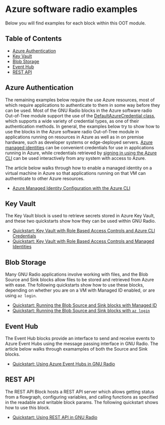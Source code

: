 # Azure software radio examples

Below you will find examples for each block within this OOT module.

## Table of Contents
- [Azure Authentication](#azure-authentication)
- [Key Vault](#key-vault)
- [Blob Storage](#blob-storage)
- [Event Hub](#event-hub)
- [REST API](#rest-api)

## Azure Authentication
The remaining examples below require the use Azure resources, most of which require applications to authenticate to them
in some way before they can be used. Most of the GNU Radio blocks in the Azure software radio Out-of-Tree module support
 the use of the [DefaultAzureCredential class](https://docs.microsoft.com/en-us/python/api/azure-identity/azure.identity.defaultazurecredential?view=azure-python), which supports a wide variety of credential types, as one of their
 authentication methods. In general, the examples below try to show how to use the blocks in the Azure software radio
Out-of-Tree module in applications running on resources in Azure as well as in on premise hardware, such as developer
systems or edge-deployed servers. [Azure managed identities](https://docs.microsoft.com/en-us/azure/active-directory/managed-identities-azure-resources/overview) can be convenient credentials for use in applications running in Azure,
while credentials retrieved by [signing in using the Azure CLI](https://docs.microsoft.com/en-us/cli/azure/authenticate-azure-cli) can be used interactively from any system with access to Azure.

The article below walks through how to enable a managed identity on a virtual machine in Azure so that applications
running on that VM can authenticate to other Azure resources.

- [Azure Managed Identity Configuration with the Azure CLI](managed_identity_cli_quickstart.md)
## Key Vault

The Key Vault block is used to retrieve secrets stored in Azure Key Vault, and these two quickstarts show how they can be used within GNU Radio.

- [Quickstart: Key Vault with Role Based Access Controls and Azure CLI Credentials](key_vault_rbac_az_login_quickstart.md)
- [Quickstart: Key Vault with Role Based Access Controls and Managed Identities](key_vault_rbac_managed_id_quickstart.md)

## Blob Storage
Many GNU Radio applications involve working with files, and the Blob Source and Sink blocks allow files to be stored and retrieved from Azure with ease.  The following quickstarts show how to use these blocks, depending on whether you are on a VM with Managed ID enabled, or are using `az login`.

- [Quickstart: Running the Blob Source and Sink blocks with Managed ID](blob_managed_id_quickstart.md)
- [Quickstart: Running the Blob Source and Sink blocks with `az login`](blob_az_login_quickstart.md)

## Event Hub
The Event Hub blocks provide an interface to send and receive events to Azure Event Hubs using the message passing interface in GNU Radio. The article below walks through examamples of both the Source and Sink blocks.

- [Quickstart: Using Azure Event Hubs in GNU Radio](event_hubs_quickstart_cli.md)


## REST API
The REST API Block hosts a REST API server which allows getting status from a flowgraph, configuring variables, and calling functions as specified in the readable and writable block params. The following quickstart shows how to use this block.

- [Quickstart: Using REST API in GNU Radio](rest_api_quickstart.md)
